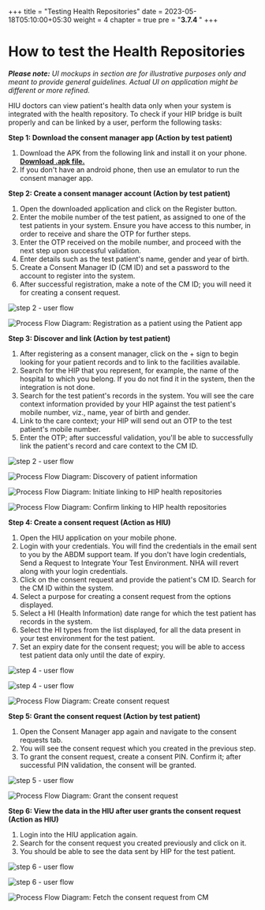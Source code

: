 +++
title = "Testing Health Repositories"
date = 2023-05-18T05:10:00+05:30
weight = 4
chapter = true
pre = "<b>3.7.4 </b>"
+++

# How to test the Health Repositories

***Please note:*** *UI mockups in section are for illustrative purposes only and meant to provide general guidelines. Actual UI on application might be different or more refined.*

HIU doctors can view patient's health data only when your system is integrated with the health repository. To check if your HIP bridge is built properly and can be linked by a user, perform the following tasks:

**Step 1: Download the consent manager app (Action by test patient)**

1. Download the APK from the following link and install it on your phone.
[**Download .apk file.**](https://dev.ndhm.gov.in/nexus/content/repositories/sandbox-cm/app-nhsSandbox-release_2.2.9.apk)
2. If you don't have an android phone, then use an emulator to run the consent manager app.

**Step 2: Create a consent manager account (Action by test patient)**

1. Open the downloaded application and click on the Register button.
2. Enter the mobile number of the test patient, as assigned to one of the test patients in your system. Ensure you have access to this number, in order to receive and share the OTP for further steps.
3. Enter the OTP received on the mobile number, and proceed with the next step upon successful validation.
4. Enter details such as the test patient's name, gender and year of birth.
5. Create a Consent Manager ID (CM ID) and set a password to the account to register into the system.
6. After successful registration, make a note of the CM ID; you will need it for creating a consent request.

![step 2 - user flow](../step2-gif.gif)

![Process Flow Diagram: Registration as a patient using the Patient app](../diagram-step2.png)


**Step 3: Discover and link (Action by test patient)**

1. After registering as a consent manager, click on the + sign to begin looking for your patient records and to link to the facilities available.
2. Search for the HIP that you represent, for example, the name of the hospital to which you belong. If you do not find it in the system, then the integration is not done.
3. Search for the test patient's records in the system. You will see the care context information provided by your HIP against the test patient's mobile number, viz., name, year of birth and gender.
4. Link to the care context; your HIP will send out an OTP to the test patient's mobile number.
5. Enter the OTP; after successful validation, you'll be able to successfully link the patient's record and care context to the CM ID.

![step 2 - user flow](../step3.png)

![Process Flow Diagram: Discovery of patient information](../step3-1.png)

![Process Flow Diagram: Initiate linking to HIP health repositories](../step3-2.png)

![Process Flow Diagram: Confirm linking to HIP health repositories](../step3-3.png)

**Step 4: Create a consent request (Action as HIU)**

1. Open the HIU application on your mobile phone.
2. Login with your credentials. You will find the credentials in the email sent to you by the ABDM support team. If you don't have login credentials, Send a Request to Integrate Your Test Environment. NHA will revert along with your login credentials.
3. Click on the consent request and provide the patient's CM ID. Search for the CM ID within the system.
4. Select a purpose for creating a consent request from the options displayed.
5. Select a HI (Health Information) date range for which the test patient has records in the system.
6. Select the HI types from the list displayed, for all the data present in your test environment for the test patient.
7. Set an expiry date for the consent request; you will be able to access test patient data only until the date of expiry.

![step 4 - user flow](../step4-1.png)

![step 4 - user flow](../step4-2.png)

![Process Flow Diagram: Create consent request](../step4-diagram.png)

**Step 5: Grant the consent request (Action by test patient)**

1. Open the Consent Manager app again and navigate to the consent requests tab.
2. You will see the consent request which you created in the previous step.
3. To grant the consent request, create a consent PIN. Confirm it; after successful PIN validation, the consent will be granted.

![step 5 - user flow](../step5.png)

![Process Flow Diagram: Grant the consent request](../step5-diagram.png)

**Step 6: View the data in the HIU after user grants the consent request (Action as HIU)**

1. Login into the HIU application again.
2. Search for the consent request you created previously and click on it.
3. You should be able to see the data sent by HIP for the test patient.

![step 6 - user flow](../61.png)

![step 6 - user flow](../62.png)

![Process Flow Diagram: Fetch the consent request from CM](../step6-diagram.png)

